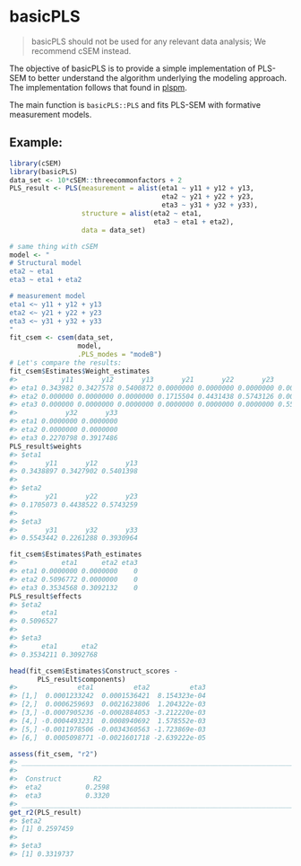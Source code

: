 
<!-- README.md is generated from README.Rmd. Please edit that file -->

# basicPLS

> basicPLS should not be used for any relevant data analysis; We
> recommend cSEM instead.

The objective of basicPLS is to provide a simple implementation of
PLS-SEM to better understand the algorithm underlying the modeling
approach. The implementation follows that found in
[plspm](https://github.com/gastonstat/plspm).

The main function is `basicPLS::PLS` and fits PLS-SEM with formative
measurement models.

## Example:

``` r
library(cSEM)
library(basicPLS)
data_set <- 10*cSEM::threecommonfactors + 2
PLS_result <- PLS(measurement = alist(eta1 ~ y11 + y12 + y13,
                                      eta2 ~ y21 + y22 + y23,
                                      eta3 ~ y31 + y32 + y33),
                  structure = alist(eta2 ~ eta1,
                                    eta3 ~ eta1 + eta2),
                  data = data_set)

# same thing with cSEM
model <- "
# Structural model
eta2 ~ eta1
eta3 ~ eta1 + eta2

# measurement model
eta1 <~ y11 + y12 + y13
eta2 <~ y21 + y22 + y23
eta3 <~ y31 + y32 + y33
"
fit_csem <- csem(data_set,
                 model,
                 .PLS_modes = "modeB")
# Let's compare the results:
fit_csem$Estimates$Weight_estimates
#>           y11       y12       y13       y21       y22       y23      y31
#> eta1 0.343982 0.3427578 0.5400872 0.0000000 0.0000000 0.0000000 0.000000
#> eta2 0.000000 0.0000000 0.0000000 0.1715504 0.4431438 0.5743126 0.000000
#> eta3 0.000000 0.0000000 0.0000000 0.0000000 0.0000000 0.0000000 0.554802
#>            y32       y33
#> eta1 0.0000000 0.0000000
#> eta2 0.0000000 0.0000000
#> eta3 0.2270798 0.3917486
PLS_result$weights
#> $eta1
#>       y11       y12       y13 
#> 0.3438897 0.3427902 0.5401398 
#> 
#> $eta2
#>       y21       y22       y23 
#> 0.1705073 0.4438522 0.5743259 
#> 
#> $eta3
#>       y31       y32       y33 
#> 0.5543442 0.2261288 0.3930964

fit_csem$Estimates$Path_estimates
#>           eta1      eta2 eta3
#> eta1 0.0000000 0.0000000    0
#> eta2 0.5096772 0.0000000    0
#> eta3 0.3534568 0.3092132    0
PLS_result$effects
#> $eta2
#>      eta1 
#> 0.5096527 
#> 
#> $eta3
#>      eta1      eta2 
#> 0.3534211 0.3092768

head(fit_csem$Estimates$Construct_scores -
       PLS_result$components)
#>               eta1          eta2          eta3
#> [1,]  0.0001233242  0.0001536421  8.154323e-04
#> [2,]  0.0006259693  0.0021623806  1.204322e-03
#> [3,] -0.0007905236 -0.0002884053 -3.212220e-03
#> [4,] -0.0004493231  0.0008940692  1.578552e-03
#> [5,] -0.0011978506 -0.0034360563 -1.723869e-03
#> [6,]  0.0005098771 -0.0021601718 -2.639222e-05

assess(fit_csem, "r2")
#> ________________________________________________________________________________
#> 
#>  Construct        R2      
#>  eta2           0.2598    
#>  eta3           0.3320    
#> ________________________________________________________________________________
get_r2(PLS_result)
#> $eta2
#> [1] 0.2597459
#> 
#> $eta3
#> [1] 0.3319737
```
